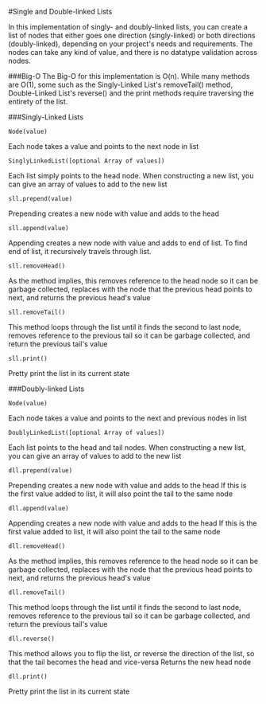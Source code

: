 #Single and Double-linked Lists

In this implementation of singly- and doubly-linked lists, you can create a list of nodes that either goes one direction (singly-linked) or both directions (doubly-linked), depending on your project's needs and requirements. The nodes can take any kind of value, and there is no datatype validation across nodes.

###Big-O
The Big-O for this implementation is O(n). While many methods are O(1), some such as the Singly-Linked List's removeTail() method, Double-Linked List's reverse() and the print methods require traversing the entirety of the list.

###Singly-Linked Lists
```
Node(value)
```
Each node takes a value and points to the next node in list
```
SinglyLinkedList([optional Array of values])
```
Each list simply points to the head node.
When constructing a new list, you can give an array of values to add to the new list
```
sll.prepend(value)
```
Prepending creates a new node with value and adds to the head
```
sll.append(value)
```
Appending creates a new node with value and adds to end of list. To find end of list, it recursively travels through list.
```
sll.removeHead()
```
As the method implies, this removes reference to the head node so it can be garbage collected, replaces with the node that the previous head points to next, and returns the previous head's value
```
sll.removeTail()
```
This method loops through the list until it finds the second to last node, removes reference to the previous tail so it can be garbage collected, and return the previous tail's value
```
sll.print()
```
Pretty print the list in its current state

###Doubly-linked Lists
```
Node(value)
```
Each node takes a value and points to the next and previous nodes in list
```
DoublyLinkedList([optional Array of values])
```
Each list points to the head and tail nodes.
When constructing a new list, you can give an array of values to add to the new list
```
dll.prepend(value)
```
Prepending creates a new node with value and adds to the head
If this is the first value added to list, it will also point the tail to the same node
```
dll.append(value)
```
Appending creates a new node with value and adds to the head
If this is the first value added to list, it will also point the tail to the same node
```
dll.removeHead()
```
As the method implies, this removes reference to the head node so it can be garbage collected, replaces with the node that the previous head points to next, and returns the previous head's value
```
dll.removeTail()
```
This method loops through the list until it finds the second to last node, removes reference to the previous tail so it can be garbage collected, and return the previous tail's value
```
dll.reverse()
```
This method allows you to flip the list, or reverse the direction of the list, so that the tail becomes the head and vice-versa
Returns the new head node
```
dll.print()
```
Pretty print the list in its current state
